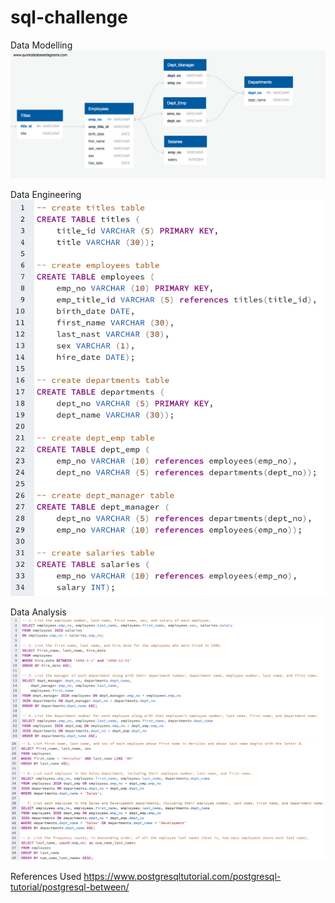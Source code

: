 # sql-challenge
Data Modelling 
![Alt text](<QuickDBD-Free Diagram.png>)

Data Engineering
![Alt text](<Screenshot 2023-10-18 at 9.39.40 AM.png>)

Data Analysis
![Alt text](<Screenshot 2023-10-18 at 9.17.29 PM.png>)
![Alt text](<Screenshot 2023-10-18 at 9.21.47 PM.png>)

References Used
https://www.postgresqltutorial.com/postgresql-tutorial/postgresql-between/
